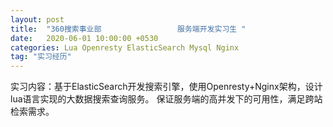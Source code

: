 ```yaml
---
layout: post
title:  "360搜索事业部                 服务端开发实习生 "
date:   2020-06-01 10:00:00 +0530
categories: Lua Openresty ElasticSearch Mysql Nginx  
tag: "实习经历"
---
```

实习内容：基于ElasticSearch开发搜索引擎，使用Openresty+Nginx架构，设计lua语言实现的大数据搜索查询服务。 保证服务端的高并发下的可用性，满足跨站检索需求。

